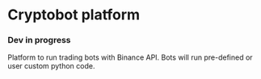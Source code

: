 # Cryptobot platform

### Dev in progress
Platform to run trading bots with Binance API. Bots will run pre-defined or user custom python code.
 
